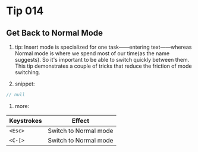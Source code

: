 # Tip 014

## Get Back to Normal Mode

1. tip:
   Insert mode is specialized for one task——entering text——whereas Normal mode is where we spend most of our time(as the name suggests). So it's important to be able to switch quickly between them. This tip demonstrates a couple of tricks that reduce the friction of mode switching.

2. snippet:

```js
// null
```

1. more:

| Keystrokes | Effect                |
| ---------- | --------------------- |
| `<Esc>`    | Switch to Normal mode |
| `<C-[>`    | Switch to Normal mode |
